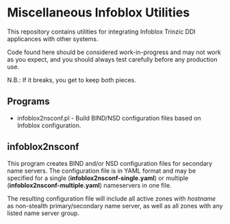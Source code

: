 # Miscellaneous Infoblox Utilities

This repository contains utilities for integrating Infoblox Trinzic DDI
applicances with other systems.

Code found here should be considered work-in-progress and may not work as you
expect, and you should always test carefully before any production use.

N.B.: If it breaks, you get to keep both pieces.

## Programs

- infoblox2nsconf.pl - Build BIND/NSD configuration files based on Infoblox
  configuration.

## infoblox2nsconf

This program creates BIND and/or NSD configuration files for secondary name
servers. The configuration file is in YAML format and may be specified for a
single (**infoblox2nsconf-single.yaml**) or multiple
(**infoblox2nsconf-multiple.yaml**) nameservers in one file.

The resulting configuration file will include all active zones with _hostname_
as non-stealth primary/secondary name server, as well as all zones with any
listed name server group.
